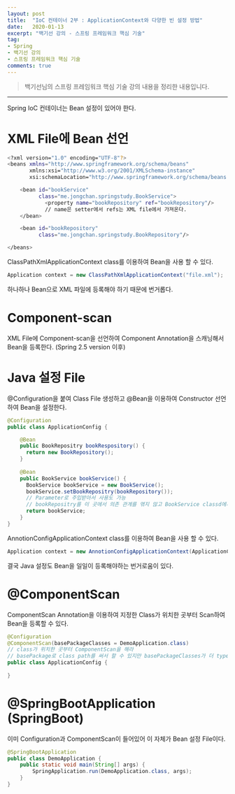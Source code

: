 ```yaml
---
layout: post
title:  "IoC 컨테이너 2부 : ApplicationContext와 다양한 빈 설정 방법"
date:   2020-01-13
excerpt: "백기선 강의 - 스프링 프레임워크 핵심 기술"
tag:
- Spring
- 백기선 강의
- 스프링 프레임워크 핵심 기술
comments: true
---
```


>백기선님의 스프링 프레임워크 핵심 기술 강의 내용을 정리한 내용입니다.
---


Spring IoC 컨테이너는 Bean 설정이 있어야 한다.

# XML File에 Bean 선언
```bash
<?xml version="1.0" encoding="UTF-8"?>
<beans xmlns="http://www.springframework.org/schema/beans"
       xmlns:xsi="http://www.w3.org/2001/XMLSchema-instance"
       xsi:schemaLocation="http://www.springframework.org/schema/beans http://www.springframework.org/schema/beans/spring-beans.xsd">

    <bean id="bookService"
          class="me.jongchan.springstudy.BookService">
            <property name="bookRepository" ref="bookRepository"/>
            // name은 setter에서 refs는 XML file에서 가져온다.
    </bean>

    <bean id="bookRepository"
          class="me.jongchan.springstudy.BookRepository"/>

</beans>
```
ClassPathXmlApplicationContext class를 이용하여 Bean을 사용 할 수 있다.
```java
Application context = new ClassPathXmlApplicationContext("file.xml");
```

하나하나 Bean으로 XML 파일에 등록해야 하기 때문에 번거롭다.


# Component-scan
XML File에 Component-scan을 선언하여 Component Annotation을 스캐닝해서 Bean을 등록한다. (Spring 2.5 version 이후)

# Java 설정 File
@Configuration을 붙여 Class File 생성하고 @Bean을 이용하여 Constructor 선언하여 Bean을 설정한다.
```java
@Configuration
public class ApplicationConfig {

    @Bean
    public BookRepositry bookRespository() {
      return new BookRepository();
    }
    
    @Bean
    public BookService bookService() {
      BookService bookService = new BookService();
      bookService.setBookRepositry(bookRepository());
      // Parameter로 주입받아서 사용도 가능
      // bookRepositry를 이 곳에서 의존 관계를 엮지 않고 BookService classd에서 @Autowired를 사용하여 주입도 가능
      return bookService;
    }
}
```

AnnotionConfigApplicationContext class를 이용하여 Bean을 사용 할 수 있다.
```java
Application context = new AnnotionConfigApplicationContext(ApplicationConfig.class)
```

결국 Java 설정도 Bean을 일일이 등록해야하는 번거로움이 있다.
  
# @ComponentScan
ComponentScan Annotation을 이용하여 지정한 Class가 위치한 곳부터 Scan하여 Bean을 등록할 수 있다.
```java
@Configuration
@ComponentScan(basePackageClasses = DemoApplication.class)
// class가 위치한 곳부터 ComponentScan을 해라
// basePackage로 class path를 써서 할 수 있지만 basePackageClasses가 더 type-safe하다. class 이름이 좋으면 자동완성도 가능하.
public class ApplicationConfig {
      
}
```

# @SpringBootApplication (SpringBoot)
이미 Configuration과 ComponentScan이 들어있어 이 자체가 Bean 설정 File이다.
```java
@SpringBootApplication
public class DemoApplication {
    public static void main(String[] args) {
        SpringApplication.run(DemoApplication.class, args);
    }
}
```
